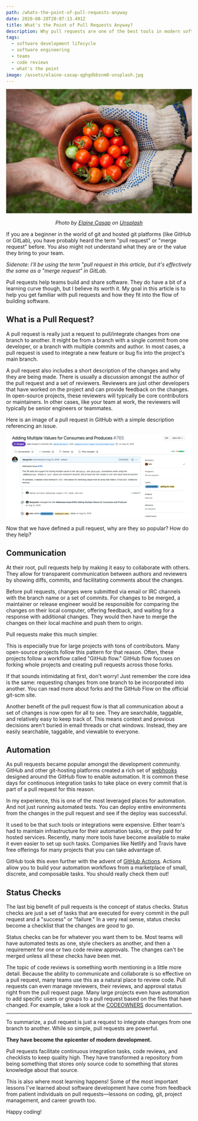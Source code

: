 ```yaml
---
path: /whats-the-point-of-pull-requests-anyway
date: 2020-08-28T20:07:13.491Z
title: What's the Point of Pull Requests Anyway?
description: Why pull requests are one of the best tools in modern software.
tags:
  - software development lifecycle
  - software engineering
  - teams
  - code reviews
  - what's the point
image: /assets/elaine-casap-qghgdbbsnm8-unsplash.jpg 
---
```

![sharing a bowl of tomateos](../assets/elaine-casap-qghgdbbsnm8-unsplash.jpg)

<p align="center"><i>
<span>Photo by <a href="https://unsplash.com/@ecasap?utm_source=unsplash&amp;utm_medium=referral&amp;utm_content=creditCopyText">Elaine Casap</a> on <a href="https://unsplash.com/s/photos/share?utm_source=unsplash&amp;utm_medium=referral&amp;utm_content=creditCopyText">Unsplash</a></span></i>
</p>

If you are a beginner in the world of git and hosted git platforms (like GitHub or GitLab), you have probably heard the term "pull request" or "merge request" before. You also might not understand what they are or the value they bring to your team.

_Sidenote: I'll be using the term "pull request in this article, but it's effectively the same as a "merge request" in GitLab._

Pull requests help teams build and share software. They do have a bit of a learning curve though, but I believe its worth it. My goal in this article is to help you get familiar with pull requests and how they fit into the flow of building software.

## What is a Pull Request?
A pull request is really just a request to pull/integrate changes from one branch to another. It might be from a branch with a single commit from one developer, or a branch with multiple commits and author. In most cases, a pull request is used to integrate a new feature or bug fix into the project's main branch.

A pull request also includes a short description of the changes and why they are being made. There is usually a discussion amongst the author of the pull request and a set of reviewers. Reviewers are just other developers that have worked on the project and can provide feedback on the changes. In open-source projects, these reviewers will typically be core contributors or maintainers. In other cases, like your team at work, the reviewers will typically be senior engineers or teammates.

Here is an image of a pull request in GitHub with a simple description referencing an issue.

![GitHub pull request example](../assets/screen-shot-2020-08-23-at-6.48.54-pm.png "GitHub pull request example")

Now that we have defined a pull request, why are they so popular? How do they help?

## Communication
At their root, pull requests help by making it easy to collaborate with others. They allow for transparent communication between authors and reviewers by showing diffs, commits, and facilitating comments about the changes.

Before pull requests, changes were submitted via email or IRC channels with the branch name or a set of commits. For changes to be merged, a maintainer or release engineer would be responsible for comparing the changes on their local computer, offering feedback, and waiting for a response with additional changes. They would then have to merge the changes on their local machine and push them to origin.

Pull requests make this much simpler.

This is especially true for large projects with tons of contributors. Many open-source projects follow this pattern for that reason. Often, these projects follow a workflow called "GitHub flow." GitHub flow focuses on forking whole projects and creating pull requests across those forks.

If that sounds intimidating at first, don't worry! Just remember the core idea is the same: requesting changes from one branch to be incorporated into another. You can read more about forks and the GitHub Flow on the official git-scm site.

Another benefit of the pull request flow is that all communication about a set of changes is now open for all to see. They are searchable, taggable, and relatively easy to keep track of. This means context and previous decisions aren't buried in email threads or chat windows. Instead, they are easily searchable, taggable, and viewable to everyone.

## Automation
As pull requests became popular amongst the development community. GitHub and other git-hosting platforms created a rich set of [webhooks](https://docs.github.com/en/developers/webhooks-and-events/about-webhooks) designed around the GitHub flow to enable automation. It is common these days for continuous integration tasks to take place on every commit that is part of a pull request for this reason.

In my experience, this is one of the most leveraged places for automation. And not just running automated tests. You can deploy entire environments from the changes in the pull request and see if the deploy was successful.

It used to be that such tools or integrations were expensive. Either team's had to maintain infrastructure for their automation tasks, or they paid for hosted services. Recently, many more tools have become available to make it even easier to set up such tasks. Companies like Netlify and Travis have free offerings for many projects that you can take advantage of.

GitHub took this even further with the advent of [GitHub Actions](https://github.com/features/actions). Actions allow you to build your automation workflows from a marketplace of small, discrete, and composable tasks. You should really check them out!

## Status Checks
The last big benefit of pull requests is the concept of status checks. Status checks are just a set of tasks that are executed for every commit in the pull request and a "success" or "failure." In a very real sense, status checks become a checklist that the changes are good to go.

Status checks can be for whatever you want them to be. Most teams will have automated tests as one, style checkers as another, and then a requirement for one or two code review approvals. The changes can't be merged unless all these checks have been met.

The topic of code reviews is something worth mentioning in a little more detail. Because the ability to communicate and collaborate is so effective on a pull request, many teams use this as a natural place to review code. Pull requests can even manage reviewers, their reviews, and approval status right from the pull request page. Many large projects even have automation to add specific users or groups to a pull request based on the files that have changed. For example, take a look at the [CODEOWNERS](https://docs.github.com/en/github/creating-cloning-and-archiving-repositories/about-code-owners) documentation.

---

To summarize, a pull request is just a request to integrate changes from one branch to another. While so simple, pull requests are powerful. 

**They have become the epicenter of modern development.**

Pull requests facilitate continuous integration tasks, code reviews, and checklists to keep quality high. They have transformed a repository from being something that stores only source code to something that stores knowledge about that source.

This is also where most learning happens! Some of the most important lessons I've learned about software development have come from feedback from patient individuals on pull requests—lessons on coding, git, project management, and career growth too.

Happy coding!